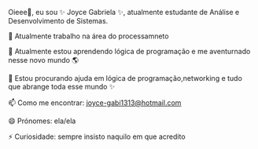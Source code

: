 Oieee👋, eu sou ✨ Joyce Gabriela ✨, atualmente estudante de Análise e Desenvolvimento de Sistemas.

🔭 Atualmente trabalho na área do processamneto

🌱 Atualmente estou aprendendo lógica de programação e me aventurnado nesse novo mundo 🌎

🤔 Estou procurando ajuda em lógica de programação,networking e tudo que abrange toda esse mundo ✨

📫 Como me encontrar: joyce-gabi1313@hotmail.com

😄 Prónomes: ela/ela

⚡ Curiosidade: sempre insisto naquilo em que acredito

